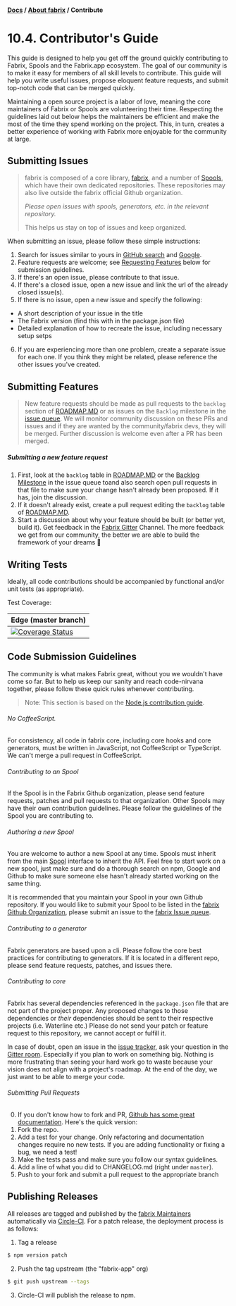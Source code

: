 #### [Docs](../../) / [About fabrix](./) / Contribute

# 10.4. Contributor's Guide

This guide is designed to help you get off the ground quickly contributing to Fabrix, Spools and the Fabrix.app ecosystem.  The goal of our community is to make it easy for members of all skill levels to contribute.  This guide will help you write useful issues, propose eloquent feature requests, and submit top-notch code that can be merged quickly.  

Maintaining a open source project is a labor of love, meaning the core maintainers of Fabrix or Spools are volunteering their time.  Respecting the guidelines laid out below helps the maintainers be efficient and make the most of the time they spend working on the project.  This, in turn, creates a better experience of working with Fabrix more enjoyable for the community at large.

## Submitting Issues

> fabrix is composed of a core library, [fabrix](https://github.com/fabrix-app/fabrix), and a number of [Spools](https://github.com/fabrix-app), which have their own dedicated repositories.  These repositories may also live outside the fabrix official Github organization.  
> 
> _*Please open issues with spools, generators, etc. in the relevant repository.*_  
> 
> This helps us stay on top of issues and keep organized.

When submitting an issue, please follow these simple instructions:

1. Search for issues similar to yours in [GitHub search](https://github.com/fabrix-app/fabrix/search?type=Issues) and [Google](https://www.google.nl/search?q=fabrix+app). 
2. Feature requests are welcome; see [Requesting Features](#requesting-features) below for submission guidelines.
3. If there's an open issue, please contribute to that issue.
4. If there's a closed issue, open a new issue and link the url of the already closed issue(s).
5. If there is no issue, open a new issue and specify the following:
  - A short description of your issue in the title
  - The Fabrix version (find this with in the package.json file)
  - Detailed explanation of how to recreate the issue, including necessary setup setps
6. If you are experiencing more than one problem, create a separate issue for each one. If you think they might be related, please reference the other issues you've created.



## Submitting Features

> New feature requests should be made as pull requests to the `backlog` section of [ROADMAP.MD](https://github.com/fabrix-app/fabrix/blob/master/ROADMAP.md) or as issues on the `Backlog` milestone in the [issue queue](https://github.com/fabrix-app/fabrix/milestones/Backlog).  We will monitor community discussion on these PRs and issues and if they are wanted by the community/fabrix devs, they will be merged.  Further discussion is welcome even after a PR has been merged. 

##### Submitting a new feature request
1. First, look at the `backlog` table in [ROADMAP.MD](https://github.com/fabrix-app/fabrix/blob/master/ROADMAP.md) or the [Backlog Milestone](https://github.com/fabrix-app/fabrix/milestones/Backlog) in the issue queue toand also search open pull requests in that file to make sure your change hasn't already been proposed.  If it has, join the discussion.
2. If it doesn't already exist, create a pull request editing the `backlog` table of [ROADMAP.MD](https://github.com/fabrix-app/fabrix/blob/master/ROADMAP.md).
3. Start a discussion about why your feature should be built (or better yet, build it).  Get feedback in the [Fabrix Gitter](https://gitter.im/fabrix-app/fabrix) Channel.  The more feedback we get from our community, the better we are able to build the framework of your dreams :evergreen_tree:

## Writing Tests

Ideally, all code contributions should be accompanied by functional and/or unit tests (as appropriate).  

Test Coverage:

| Edge (master branch) |
|----------------------|
| [![Coverage Status](https://coveralls.io/repos/fabrix-app/fabrix/badge.png)](https://coveralls.io/r/fabrix-app/fabrix) |


## Code Submission Guidelines

The community is what makes Fabrix great, without you we wouldn't have come so far. But to help us keep our sanity and reach code-nirvana together, please follow these quick rules whenever contributing.

> Note: This section is based on the [Node.js contribution guide](https://github.com/joyent/node/blob/master/CONTRIBUTING.md#contributing).

###### No CoffeeScript.

For consistency, all code in fabrix core, including core hooks and core generators, must be written in JavaScript, not CoffeeScript or TypeScript.  We can't merge a pull request in CoffeeScript.

###### Contributing to an Spool 

If the Spool is in the Fabrix Github organization, please send feature requests, patches and pull requests to that organization.  Other Spools may have their own contribution guidelines.  Please follow the guidelines of the Spool you are contributing to.

###### Authoring a new Spool

You are welcome to author a new Spool at any time.  Spools must inherit from the main [Spool](https://github.com/fabrix-app/spool) interface to inherit the API.  Feel free to start work on a new spool, just make sure and do a thorough search on npm, Google and Github to make sure someone else hasn't already started working on the same thing.  

It is recommended that you maintain your Spool in your own Github repository.  If you would like to submit your Spool to be listed in the [fabrix Github Organization](https://github.com/fabrix-app), please submit an issue to the [fabrix Issue queue](https://github.com/fabrix-app/spool/issues).

###### Contributing to a generator

Fabrix generators are based upon a cli. Please follow the core best practices for contributing to generators.  If it is located in a different repo, please send feature requests, patches, and issues there.

###### Contributing to core

Fabrix has several dependencies referenced in the `package.json` file that are not part of the project proper. Any proposed changes to those dependencies or _their_ dependencies should be sent to their respective projects (i.e. Waterline etc.) Please do not send your patch or feature request to this repository, we cannot accept or fulfill it.

In case of doubt, open an issue in the [issue tracker](https://github.com/fabrix-app/fabrix/issues), ask your question in the [Gitter room](http://gitter.im/fabrix-app/fabrix).  Especially if you plan to work on something big. Nothing is more frustrating than seeing your hard work go to waste because your vision does not align with a project's roadmap.  At the end of the day, we just want to be able to merge your code.

###### Submitting Pull Requests

0. If you don't know how to fork and PR, [Github has some great documentation](https://help.github.com/articles/using-pull-requests/).  Here's the quick version:
1. Fork the repo.
2. Add a test for your change. Only refactoring and documentation changes require no new tests. If you are adding functionality or fixing a bug, we need a test!
4. Make the tests pass and make sure you follow our syntax guidelines.
5. Add a line of what you did to CHANGELOG.md (right under `master`).
6. Push to your fork and submit a pull request to the appropriate branch

## Publishing Releases

All releases are tagged and published by the [fabrix Maintainers](https://github.com/orgs/fabrix-app/teams) automatically via [Circle-CI](https://https://circleci.com/gh/fabrix-app). For a patch release, the deployment process is as follows:

1. Tag a release
```sh
$ npm version patch
```

2. Push the tag upstream (the "fabrix-app" org)
```sh
$ git push upstream --tags
```

3. Circle-CI will publish the release to npm.
